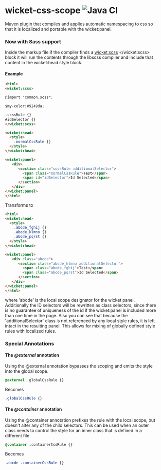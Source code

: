 # wicket-css-scope ![Java CI](https://github.com/42Lines/wicket-css-scope/workflows/Java%20CI/badge.svg?branch=master)

Maven plugin that compiles and applies automatic namespacing to css so that it is localized and portable with the wicket:panel.


### Now with Sass support

Inside the markup file if the compiler finds a <wicket:scss> </wicket:scss> block it will run the contents through the libscss compiler and include that content in the wicket:head style block.


#### Example

```html
<html>
<wicket:scss>

@import "common.scss";

$my-color:#9249da;

.scssRule {}
#idSelector {}
</wicket:scss>

<wicket:head>
  <style>
    .normalCssRule {}
  </style>
</wicket:head>

<wicket:panel>
   <div>
      <section class="scssRule additionalSelector">
        <span class="normalCssRule">Test</span>
        <span id="idSelector">Id Selected</span>
      </section>
   </div>
</wicket:panel>
</html>
```

Transforms to
```html
<html>
<wicket:head>
  <style>
    .abcde_fghij {}
    .abcde_klmno {}
    .abcde_pqrst {}
  </style>
</wicket:head>

<wicket:panel>
   <div class="abcde">
      <section class="abcde_klmno additionalSelector">
        <span class="abcde_fghij">Test</span>
        <span class="abcde_pqrst">Id Selected</span>
      </section>
   </div>
</wicket:panel>
</html>
```

where 'abcde' is the local scope designator for the wicket panel.  Additionally the ID selectors will be rewritten as class selectors, since there is no guarantee of uniqueness of the id if the wicket:panel is included more than one time in the page.
Also you can see that because the 'additionalSelector' class is not referenced by any local style rules, it is left intact in the resulting panel.  This allows for mixing of globally defined style rules with localized rules.

### Special Annotations

#### The *@external* annotation

Using the @external annotation bypasses the scoping and emits the style into the global scope.

```css
@external .globalCssRule {}
```

Becomes

```css
.globalCssRule {}
```

#### The *@container* annotation
Using the @container annotation prefixes the rule with the local scope, but doesn't alter any of the child selectors.  This can be used when an outer class needs to control the style for an inner class that is defined in a different file.

```css
@container .containerCssRule {}
```
Becomes
```css
.abcde .containerCssRule {}
```


